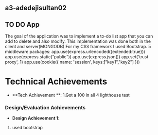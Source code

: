 a3-adedejisultan02
---

## TO DO App
The goal of the application was to implement a to-do list app that you can add to delete and also modify. This implementation was done both in the client and server(MONGODB)
For my CSS framework I used Bootstrap.
5 middleware packages:
app.use(express.urlencoded({extended:true}))
app.use(express.static("public"))
app.use(express.json())
app.set('trust proxy', 1)
app.use(cookie({
name: 'session',
keys:["key1","key2"]
}))

# Technical Achievements

- **Tech Achievement **: 
1.Got a 100 in all 4 lighthouse test 

### Design/Evaluation Achievements
- **Design Achievement 1**: 
1. used bootstrap 
